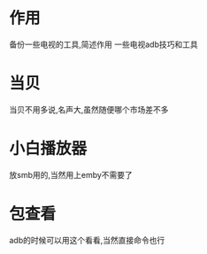 # 作用
备份一些电视的工具,简述作用
一些电视adb技巧和工具
# 当贝
当贝不用多说,名声大,虽然随便哪个市场差不多

# 小白播放器
放smb用的,当然用上emby不需要了

# 包查看
adb的时候可以用这个看看,当然直接命令也行
